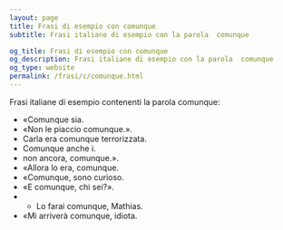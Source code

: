 ```yaml
---
layout: page
title: Frasi di esempio con comunque 
subtitle: Frasi italiane di esempio con la parola  comunque

og_title: Frasi di esempio con comunque 
og_description: Frasi italiane di esempio con la parola  comunque
og_type: website
permalink: /frasi/c/comunque.html
---
```


Frasi italiane di esempio contenenti la parola comunque:


- «Comunque sia.
- «Non le piaccio comunque.».
- Carla era comunque terrorizzata.
- Comunque anche i.
- non ancora, comunque.».
- «Allora lo era, comunque.
- «Comunque, sono curioso.
- «E comunque, chi sei?».
- - Lo farai comunque, Mathias.
- «Mi arriverà comunque, idiota.
